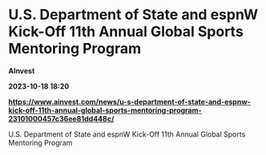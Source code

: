 # U.S. Department of State and espnW Kick-Off 11th Annual Global Sports Mentoring Program
**AInvest**

**2023-10-18 18:20**

**https://www.ainvest.com/news/u-s-department-of-state-and-espnw-kick-off-11th-annual-global-sports-mentoring-program-23101000457c36ee81dd448c/**

U.S. Department of State and espnW Kick-Off 11th Annual Global Sports Mentoring Program